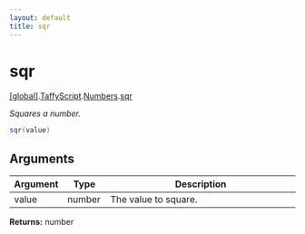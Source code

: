 ```yaml
---
layout: default
title: sqr
---
```


# sqr

[\[global\]]({{site.baseurl}}/docs/).[TaffyScript]({{site.baseurl}}/docs/TaffyScript/).[Numbers]({{site.baseurl}}/docs/TaffyScript/Numbers/).[sqr]({{site.baseurl}}/docs/TaffyScript/Numbers/sqr/)

_Squares a number._

```cs
sqr(value)
```

## Arguments

<table>
  <col width="15%">
  <col width="15%">
  <thead>
    <tr>
      <th>Argument</th>
      <th>Type</th>
      <th>Description</th>
    </tr>
  </thead>
  <tbody>
    <tr>
      <td>value</td>
      <td>number</td>
      <td>The value to square.</td>
    </tr>
  </tbody>
</table>

**Returns:** number
